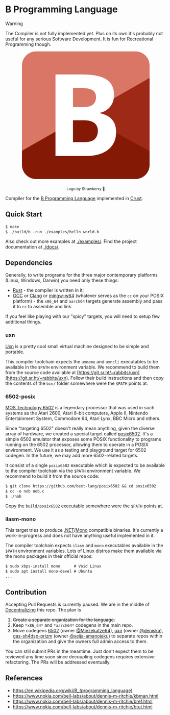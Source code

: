 # B Programming Language

> [!WARNING]
> The Compiler is not fully implemented yet. Plus on its own it's probably not useful for any serious Software Development. It is fun for Recreational Programming though.

<p align=center>
  <img src="./logo/logo_strawberry.png" width=400>
</p>

<p align=center>
  <sub>Logo by Strawberry 🍓</sub>
</p>

Compiler for the [B Programming Language](https://en.wikipedia.org/wiki/B_(programming_language)) implemented in [Crust](https://github.com/tsoding/crust).

## Quick Start

```console
$ make
$ ./build/b -run ./examples/hello_world.b
```

Also check out more examples at [./examples/](./examples/).
Find the project documentation at [./docs/](./docs/).

## Dependencies

Generally, to write programs for the three major contemporary platforms (Linux, Windows, Darwin) you need only these things:

- [Rust](https://www.rust-lang.org/) - the compiler is written in it;
- [GCC](https://gcc.gnu.org/) or [Clang](https://clang.llvm.org/) or [mingw-w64](https://www.mingw-w64.org/) (whatever serves as the `cc` on your POSIX platform) - the `x86_64` and `aarch64` targets generate assembly and pass it to `cc` to assemble and link.

If you feel like playing with our "spicy" targets, you will need to setup few additional things.

### uxn

[Uxn](https://100r.co/site/uxn.html) is a pretty cool small virtual machine designed to be simple and portable.

This compiler toolchain expects the `uxnemu` and `uxncli` executables to be available in the `$PATH` environment variable. We recommend to build them from the source code available at [https://git.sr.ht/~rabbits/uxn](https://git.sr.ht/~rabbits/uxn). Follow their build instructions and then copy the contents of the `bin/` folder somewhere were the `$PATH` points at.

### 6502-posix

[MOS Technology 6502](https://en.wikipedia.org/wiki/MOS_Technology_6502) is a legendary processor that was used in such systems as the Atari 2600, Atari 8-bit computers, Apple II, Nintendo Entertainment System, Commodore 64, Atari Lynx, BBC Micro and others.

Since "targeting 6502" doesn't really mean anything, given the diverse array of hardware, we created a special target called [posix6502](https://github.com/bext-lang/posix6502). It's a simple 6502 emulator that exposes some POSIX functionality to programs running on the 6502 processor, allowing them to operate in a POSIX environment. We use it as a testing and playground target for 6502 codegen. In the future, we may add more 6502-related targets.

It consist of a single `posix6502` executable which is expected to be available to the compiler toolchain via the `$PATH` environment variable. We recommend to build it from the source code:

```console
$ git clone https://github.com/bext-lang/posix6502 && cd posix6502
$ cc -o nob nob.c
$ ./nob
```

Copy the `build/posix6502` executable somewhere were the `$PATH` points at.

### ilasm-mono

This target tries to produce [.NET](https://dotnet.microsoft.com/en-us/)/[Mono](https://www.mono-project.com/) compatible binaries. It's currently a work-in-progress and does not have anything useful implemented in it.

The compiler toolchain expects `ilasm` and `mono` executables available in the `$PATH` environment variables. Lots of Linux distros make them available via the mono packages in their official repos:

```consols
$ sudo xbps-install mono      # Void Linux
$ sudo apt install mono-devel # Ubuntu
...
```

## Contribution

Accepting Pull Requests is currently paused. We are in the middle of [Decentralizing](https://github.com/tsoding/b/issues/62) this repo. The plan is

1. ~~Create a separate organization for the language.~~
2. Keep `*x86_64*` and `*aarch64*` codegens in the main repo.
3. Move codegens [6502](./src/codegen/mos6502.rs) (owner [@Miezekatze64](https://github.com/miezekatze64)), [uxn](./src/codegen/uxn.rs) (owner [@deniska](https://github.com/deniska)), [gas-sh4dsp-prizm](https://github.com/tsoding/b/pull/175) (owner [@seija-amanojaku](https://github.com/seija-amanojaku)) to separate repos within the organization and give the owners full admin access to them.

You can still submit PRs in the meantime. Just don't expect them to be reviewed any time soon since decoupling codegens requires extensive refactoring. The PRs will be addressed eventually.

## References

- https://en.wikipedia.org/wiki/B_(programming_language)
- https://www.nokia.com/bell-labs/about/dennis-m-ritchie/kbman.html
- https://www.nokia.com/bell-labs/about/dennis-m-ritchie/bref.html
- https://www.nokia.com/bell-labs/about/dennis-m-ritchie/btut.html
